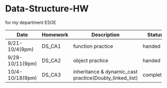 # Data-Structure-HW
for my department ESOE

|Date|Homework|Description|Status
|----|------|-------|----|
|9/21-10/4(9pm)|DS_CA1|function practice|handed in
|9/28-10/11(9pm)|DS_CA2|object practice|handed in
|10/4-10/18(9pm)|DS_CA3|inheritance & dynamic_cast    practice(Doubly_linked_list)|completed
